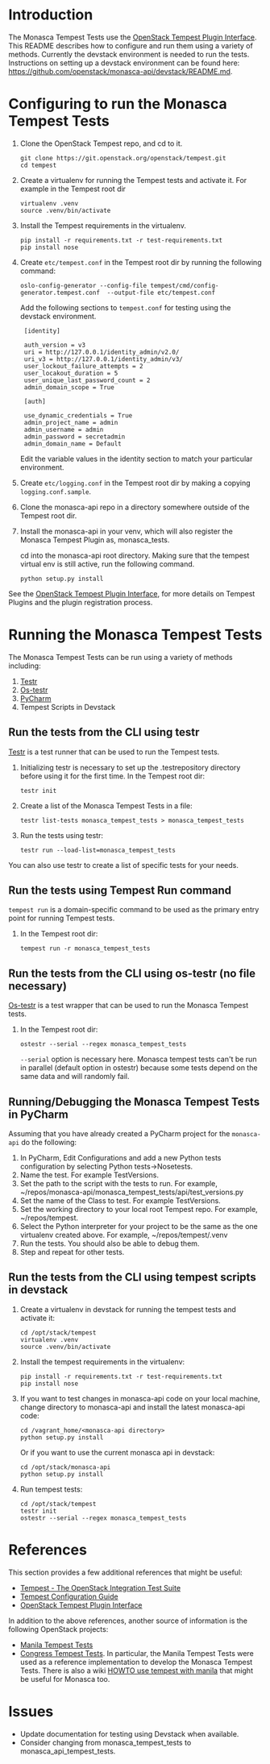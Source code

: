 # Introduction
The Monasca Tempest Tests use the [OpenStack Tempest Plugin Interface](http://docs.openstack.org/developer/tempest/plugin.html). This README describes how to configure and run them using a variety of methods.
Currently the devstack environment is needed to run the tests. Instructions on setting up a devstack environment can be found here: https://github.com/openstack/monasca-api/devstack/README.md.

# Configuring to run the Monasca Tempest Tests
1. Clone the OpenStack Tempest repo, and cd to it.

   ```
   git clone https://git.openstack.org/openstack/tempest.git
   cd tempest
   ```
2. Create a virtualenv for running the Tempest tests and activate it. For example in the Tempest root dir

    ```    
    virtualenv .venv
    source .venv/bin/activate
    ```
3. Install the Tempest requirements in the virtualenv.

    ```
    pip install -r requirements.txt -r test-requirements.txt
    pip install nose
    ```
4. Create ```etc/tempest.conf``` in the Tempest root dir by running the following command:

    ```
    oslo-config-generator --config-file tempest/cmd/config-generator.tempest.conf  --output-file etc/tempest.conf
    ```

    Add the following sections to ```tempest.conf``` for testing using the devstack environment.

   ```
    [identity]

    auth_version = v3
    uri = http://127.0.0.1/identity_admin/v2.0/
    uri_v3 = http://127.0.0.1/identity_admin/v3/
    user_lockout_failure_attempts = 2
    user_locakout_duration = 5
    user_unique_last_password_count = 2
    admin_domain_scope = True

    [auth]

    use_dynamic_credentials = True
    admin_project_name = admin
    admin_username = admin
    admin_password = secretadmin
    admin_domain_name = Default

    ```

    Edit the variable values in the identity section to match your particular environment.

5. Create ```etc/logging.conf``` in the Tempest root dir by making a copying ```logging.conf.sample```.

6. Clone the monasca-api repo in a directory somewhere outside of the Tempest root dir.

7. Install the monasca-api in your venv, which will also register
   the Monasca Tempest Plugin as, monasca_tests.

   cd into the monasca-api root directory. Making sure that the tempest virtual env is still active,
   run the following command.

    ```
    python setup.py install
    ```

See the [OpenStack Tempest Plugin Interface](http://docs.openstack.org/developer/tempest/plugin.html), for more details on Tempest Plugins and the plugin registration process.

# Running the Monasca Tempest Tests
The Monasca Tempest Tests can be run using a variety of methods including:
1. [Testr](https://wiki.openstack.org/wiki/Testr)
2. [Os-testr](http://docs.openstack.org/developer/os-testr/)
3. [PyCharm](https://www.jetbrains.com/pycharm/)
4. Tempest Scripts in Devstack

## Run the tests from the CLI using testr

[Testr](https://wiki.openstack.org/wiki/Testr) is a test runner that can be used to run the Tempest tests.

1. Initializing testr is necessary to set up the .testrepository directory before using it for the first time. In the Tempest root dir:

    ```
    testr init
    ```

2. Create a list of the Monasca Tempest Tests in a file:

    ```
    testr list-tests monasca_tempest_tests > monasca_tempest_tests

    ```

3. Run the tests using testr:

    ```
    testr run --load-list=monasca_tempest_tests
    ```
You can also use testr to create a list of specific tests for your needs.

## Run the tests using Tempest Run command

``tempest run`` is a domain-specific command to be used as the primary
entry point for running Tempest tests.

1. In the Tempest root dir:

    ```
    tempest run -r monasca_tempest_tests
    ```

## Run the tests from the CLI using os-testr (no file necessary)
[Os-testr](http://docs.openstack.org/developer/os-testr/) is a test wrapper that can be used to run the Monasca Tempest tests.

1. In the Tempest root dir:

    ```
    ostestr --serial --regex monasca_tempest_tests
    ```
    ```--serial``` option is necessary here. Monasca tempest tests can't be run in parallel (default option in ostestr) because some tests depend on the same data and will randomly fail.

## Running/Debugging the Monasca Tempest Tests in PyCharm

Assuming that you have already created a PyCharm project for the ```monasca-api``` do the following:

1. In PyCharm, Edit Configurations and add a new Python tests configuration by selecting Python tests->Nosetests.
2. Name the test. For example TestVersions.
3. Set the path to the script with the tests to run. For example, ~/repos/monasca-api/monasca_tempest_tests/api/test_versions.py
4. Set the name of the Class to test. For example TestVersions.
5. Set the working directory to your local root Tempest repo. For example, ~/repos/tempest.
6. Select the Python interpreter for your project to be the same as the one virtualenv created above. For example, ~/repos/tempest/.venv
7. Run the tests. You should also be able to debug them.
8. Step and repeat for other tests.

## Run the tests from the CLI using tempest scripts in devstack

1. Create a virtualenv in devstack for running the tempest tests and activate it:

    ```
    cd /opt/stack/tempest
    virtualenv .venv
    source .venv/bin/activate
    ```
2. Install the tempest requirements in the virtualenv:

    ```
    pip install -r requirements.txt -r test-requirements.txt
    pip install nose
    ```
3. If you want to test changes in monasca-api code on your local machine, change directory to monasca-api and install the latest monasca-api code:

    ```
    cd /vagrant_home/<monasca-api directory>
    python setup.py install
    ```
   Or if you want to use the current monasca api in devstack:
   
   ```
   cd /opt/stack/monasca-api
   python setup.py install
   ```

4. Run tempest tests:

   ```
   cd /opt/stack/tempest
   testr init
   ostestr --serial --regex monasca_tempest_tests
   ```
   
# References
This section provides a few additional references that might be useful:
* [Tempest - The OpenStack Integration Test Suite](http://docs.openstack.org/developer/tempest/overview.html#quickstart)
* [Tempest Configuration Guide](https://github.com/openstack/tempest/blob/master/doc/source/configuration.rst#id1)
* [OpenStack Tempest Plugin Interface](http://docs.openstack.org/developer/tempest/plugin.html)

In addition to the above references, another source of information is the following OpenStack projects:
* [Manila Tempest Tests](https://github.com/openstack/manila/tree/master/manila_tempest_tests)
* [Congress Tempest Tests](https://github.com/openstack/congress/tree/master/congress_tempest_tests).
In particular, the Manila Tempest Tests were used as a reference implementation to develop the Monasca Tempest Tests. There is also a wiki [HOWTO use tempest with manila](https://wiki.openstack.org/wiki/Manila/docs/HOWTO_use_tempest_with_manila) that might be useful for Monasca too.

# Issues
* Update documentation for testing using Devstack when available.
* Consider changing from monasca_tempest_tests to monasca_api_tempest_tests.
